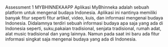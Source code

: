 Assessment 1
MYBHINNEKAAPP
Aplikasi MyBhinneka adalah sebuah platform untuk mengenal budaya Indonesia. Aplikasi ini nantinya memiliki banyak fitur seperti fitur artikel, video, kuis, dan informasi mengenai budaya Indonesia. Didalamnya terdiri sebuah informasi budaya apa saja yang ada di Indonesia seperti, suku,pakaian tradisional, senjata tradisional, rumah adat, alat music tradisional dan yang lainnya. Namun pada saat ini baru ada fitur informasi singkat saja mengenai budaya yang ada di Indonesia.
